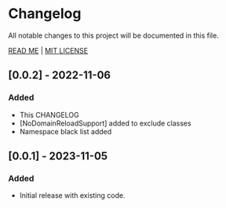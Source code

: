 # Changelog
All notable changes to this project will be documented in this file.

[READ ME](./README.md) | [MIT LICENSE](./LICENSE)
## [0.0.2] - 2022-11-06
### Added
- This CHANGELOG
- [NoDomainReloadSupport] added to exclude classes
- Namespace black list added

## [0.0.1] - 2023-11-05
### Added
- Initial release with existing code.